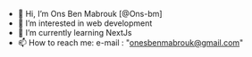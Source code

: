 - 👋 Hi, I’m Ons Ben Mabrouk [@Ons-bm] <hh>
- 👀 I’m interested in web development
- 🌱 I’m currently learning NextJs
- 📫 How to reach me: e-mail : "onesbenmabrouk@gmail.com"

